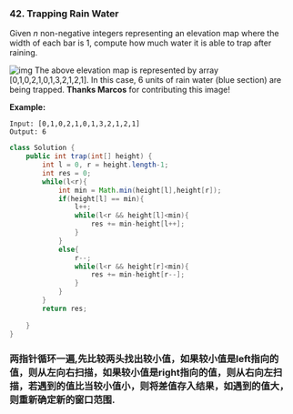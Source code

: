 ### 42. Trapping Rain Water

Given *n* non-negative integers representing an elevation map where the width of each bar is 1, compute how much water it is able to trap after raining.

![img](https://assets.leetcode.com/uploads/2018/10/22/rainwatertrap.png)
The above elevation map is represented by array [0,1,0,2,1,0,1,3,2,1,2,1]. In this case, 6 units of rain water (blue section) are being trapped. **Thanks Marcos** for contributing this image!

**Example:**

```
Input: [0,1,0,2,1,0,1,3,2,1,2,1]
Output: 6
```

~~~java
class Solution {
    public int trap(int[] height) {
        int l = 0, r = height.length-1;
        int res = 0;
        while(l<r){
            int min = Math.min(height[l],height[r]);
            if(height[l] == min){
                l++;
                while(l<r && height[l]<min){
                    res += min-height[l++];
                }
            }
            else{
                r--;
                while(l<r && height[r]<min){
                    res += min-height[r--];
                }
            }
        }
        return res;
        
    }
}
~~~

### 两指针循环一遍,先比较两头找出较小值，如果较小值是left指向的值，则从左向右扫描，如果较小值是right指向的值，则从右向左扫描，若遇到的值比当较小值小，则将差值存入结果，如遇到的值大，则重新确定新的窗口范围.

